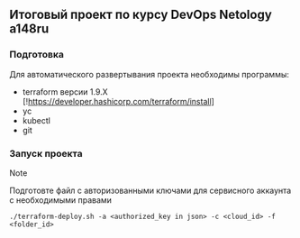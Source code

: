 ## Итоговый проект по курсу DevOps Netology a148ru

### Подготовка

Для автоматического развертывания проекта необходимы программы:
- terraform версии 1.9.X [!https://developer.hashicorp.com/terraform/install]
- yc
- kubectl
- git


### Запуск проекта

> [!NOTE]
> Подготовте файл с авторизованными ключами для сервисного аккаунта с необходимыми правами


`./terraform-deploy.sh -a <authorized_key in json> -c <cloud_id> -f <folder_id>`

